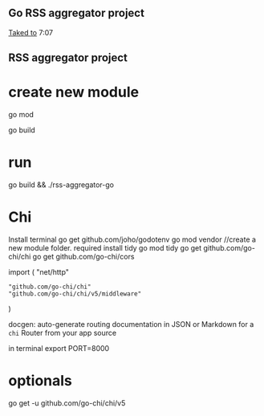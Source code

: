 ## Go RSS aggregator project
[Taked to](https://www.youtube.com/watch?v=un6ZyFkqFKo)
7:07
## RSS aggregator project
# create new module
go mod 

go build

# run
go build && ./rss-aggregator-go

# Chi
Install terminal
go get github.com/joho/godotenv
go mod vendor  //create a new module folder. required install tidy
go mod tidy
go get github.com/go-chi/chi
go get github.com/go-chi/cors


import (
	"net/http"

	"github.com/go-chi/chi"
	"github.com/go-chi/chi/v5/middleware"
)



docgen: auto-generate routing documentation in JSON or Markdown for a `chi` Router from your app source


in terminal
export PORT=8000



# optionals
go get -u github.com/go-chi/chi/v5
